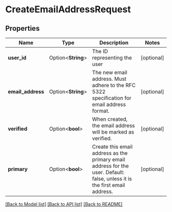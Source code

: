 # CreateEmailAddressRequest

## Properties

Name | Type | Description | Notes
------------ | ------------- | ------------- | -------------
**user_id** | Option<**String**> | The ID representing the user | [optional]
**email_address** | Option<**String**> | The new email address. Must adhere to the RFC 5322 specification for email address format. | [optional]
**verified** | Option<**bool**> | When created, the email address will be marked as verified. | [optional]
**primary** | Option<**bool**> | Create this email address as the primary email address for the user. Default: false, unless it is the first email address. | [optional]

[[Back to Model list]](../README.md#documentation-for-models) [[Back to API list]](../README.md#documentation-for-api-endpoints) [[Back to README]](../README.md)


